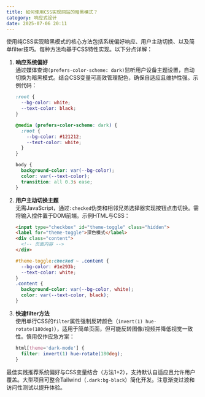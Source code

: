 ```yaml
---
title: 如何使用CSS实现网站的暗黑模式？
category: 响应式设计
date: 2025-07-06 20:11
---
```

使用纯CSS实现暗黑模式的核心方法包括系统偏好响应、用户主动切换、以及简单filter技巧。每种方法均基于CSS特性实现。以下分点详解：  

1. **响应系统偏好**  
   通过媒体查询`(prefers-color-scheme: dark)`监听用户设备主题设置，自动切换为暗黑模式。结合CSS变量可高效管理配色，确保自适应且维护性强。示例代码：  
   ```css
   :root {
     --bg-color: white;
     --text-color: black;
   }

   @media (prefers-color-scheme: dark) {
     :root {
       --bg-color: #121212;
       --text-color: white;
     }
   }

   body {
     background-color: var(--bg-color);
     color: var(--text-color);
     transition: all 0.3s ease;
   }
   ```

2. **用户主动切换主题**  
   无需JavaScript，通过`:checked`伪类和相邻兄弟选择器实现按钮点击切换。需将输入控件置于DOM前端。示例HTML与CSS：  
   ```html
   <input type="checkbox" id="theme-toggle" class="hidden">
   <label for="theme-toggle">深色模式</label>
   <div class="content">
     <!-- 页面内容 -->
   </div>
   ```
   ```css
   #theme-toggle:checked ~ .content {
     --bg-color: #1e293b;
     --text-color: white;
   }
   .content {
     background-color: var(--bg-color, white);
     color: var(--text-color, black);
   }
   ```

3. **快速filter方法**  
   使用单行CSS的`filter`属性强制反转颜色（`invert(1) hue-rotate(180deg)`），适用于简单页面，但可能反转图像/视频并降低视觉一致性。慎用仅作应急方案：  
   ```css
   html[theme='dark-mode'] {
     filter: invert(1) hue-rotate(180deg);
   }
   ```

最佳实践推荐系统偏好与CSS变量结合（方法1+2），支持默认自适应且允许用户覆盖。大型项目可整合Tailwind（`.dark:bg-black`）简化开发。注意渐变过渡和访问性测试以提升体验。
